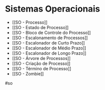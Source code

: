 # Sistemas Operacionais

- [[SO - Processo]]
- [[SO - Estado de Processo]]
- [[SO - Bloco de Controle do Processo]]
- [[SO - Escalonamento de Processos]]
- [[SO - Escalonador de Curto Prazo]]
- [[SO - Escalonador de Médio Prazo]]
- [[SO - Escalonador de Longo Prazo]]
- [[SO - Árvore de Processos]]
- [[SO - Criação de Processo]]
- [[SO - Término de Processo]]
- [[SO - Zombie]]

#so